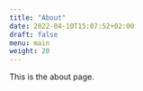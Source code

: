 ```yaml
---
title: "About"
date: 2022-04-10T15:07:52+02:00
draft: false
menu: main
weight: 20
---
```


This is the about page.